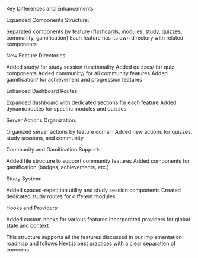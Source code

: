 Key Differences and Enhancements

Expanded Components Structure:

Separated components by feature (flashcards, modules, study, quizzes, community, gamification)
Each feature has its own directory with related components


New Feature Directories:

Added study/ for study session functionality
Added quizzes/ for quiz components
Added community/ for all community features
Added gamification/ for achievement and progression features


Enhanced Dashboard Routes:

Expanded dashboard with dedicated sections for each feature
Added dynamic routes for specific modules and quizzes


Server Actions Organization:

Organized server actions by feature domain
Added new actions for quizzes, study sessions, and community


Community and Gamification Support:

Added file structure to support community features
Added components for gamification (badges, achievements, etc.)


Study System:

Added spaced-repetition utility and study session components
Created dedicated study routes for different modules


Hooks and Providers:

Added custom hooks for various features
Incorporated providers for global state and context



This structure supports all the features discussed in our implementation roadmap and follows Next.js best practices with a clear separation of concerns.